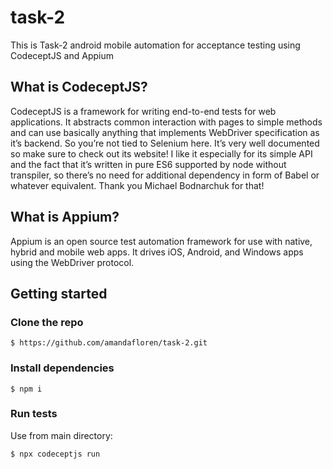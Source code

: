 # task-2

This is Task-2 android mobile automation for acceptance testing using CodeceptJS and Appium

## What is CodeceptJS?

CodeceptJS is a framework for writing end-to-end tests for web applications. It abstracts common interaction with pages to simple methods and can use basically anything that implements WebDriver specification as it’s backend. So you’re not tied to Selenium here. It’s very well documented so make sure to check out its website!
I like it especially for its simple API and the fact that it’s written in pure ES6 supported by node without transpiler, so there’s no need for additional dependency in form of Babel or whatever equivalent.
Thank you Michael Bodnarchuk for that!

## What is Appium?

Appium is an open source test automation framework for use with native, hybrid and mobile web apps.
It drives iOS, Android, and Windows apps using the WebDriver protocol.

## Getting started
### Clone the repo
``` shell
$ https://github.com/amandafloren/task-2.git
```

### Install dependencies
``` shell
$ npm i
```

### Run tests
Use from main directory:
``` shell
$ npx codeceptjs run
```
